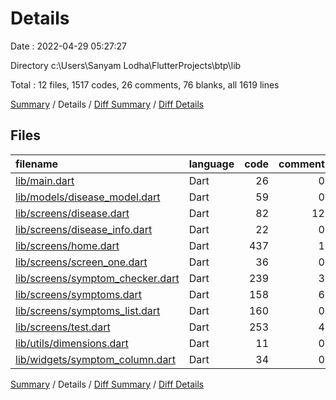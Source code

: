 # Details

Date : 2022-04-29 05:27:27

Directory c:\Users\Sanyam Lodha\FlutterProjects\btp\lib

Total : 12 files,  1517 codes, 26 comments, 76 blanks, all 1619 lines

[Summary](results.md) / Details / [Diff Summary](diff.md) / [Diff Details](diff-details.md)

## Files
| filename | language | code | comment | blank | total |
| :--- | :--- | ---: | ---: | ---: | ---: |
| [lib/main.dart](/lib/main.dart) | Dart | 26 | 0 | 4 | 30 |
| [lib/models/disease_model.dart](/lib/models/disease_model.dart) | Dart | 59 | 0 | 2 | 61 |
| [lib/screens/disease.dart](/lib/screens/disease.dart) | Dart | 82 | 12 | 4 | 98 |
| [lib/screens/disease_info.dart](/lib/screens/disease_info.dart) | Dart | 22 | 0 | 4 | 26 |
| [lib/screens/home.dart](/lib/screens/home.dart) | Dart | 437 | 1 | 9 | 447 |
| [lib/screens/screen_one.dart](/lib/screens/screen_one.dart) | Dart | 36 | 0 | 3 | 39 |
| [lib/screens/symptom_checker.dart](/lib/screens/symptom_checker.dart) | Dart | 239 | 3 | 4 | 246 |
| [lib/screens/symptoms.dart](/lib/screens/symptoms.dart) | Dart | 158 | 6 | 9 | 173 |
| [lib/screens/symptoms_list.dart](/lib/screens/symptoms_list.dart) | Dart | 160 | 0 | 12 | 172 |
| [lib/screens/test.dart](/lib/screens/test.dart) | Dart | 253 | 4 | 17 | 274 |
| [lib/utils/dimensions.dart](/lib/utils/dimensions.dart) | Dart | 11 | 0 | 5 | 16 |
| [lib/widgets/symptom_column.dart](/lib/widgets/symptom_column.dart) | Dart | 34 | 0 | 3 | 37 |

[Summary](results.md) / Details / [Diff Summary](diff.md) / [Diff Details](diff-details.md)